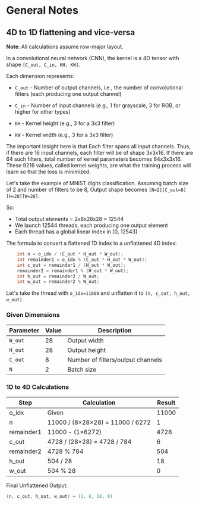 # General Notes

## 4D to 1D flattening and vice-versa
**Note**: All calculations assume row-major layout.

In a convolutional neural network (CNN), the kernel is a 4D tensor with shape `[C_out, C_in, KH, KW]`.

Each dimension represents:

* `C_out` - Number of output channels, i.e., the number of convolutional filters (each producing one output channel)

* `C_in` - Number of input channels (e.g., 1 for grayscale, 3 for RGB, or higher for other types)

* `KH` - Kernel height (e.g., 3 for a 3x3 filter)

* `KW` - Kernel width (e.g., 3 for a 3x3 filter)

The important insight here is that Each filter spans all input channels. Thus, if there are 16 input channels, each filter will be of shape 3x3x16. If there are 64 such filters, total number of kernel parameters becomes 64x3x3x16. These 9216 values, called kernel weights, are what the training process will learn so that the loss is minimized.

Let's take the example of MNIST digits classification. Assuming batch size of 2 and number of filters to be 8, Output shape becomes `[N=2][C_out=8][H=28][W=28]`.

So:

* Total output elements = 2x8x28x28 = 12544
* We launch 12544 threads, each producing one output element
* Each thread has a global linear index in [0, 12543]

The formula to convert a flattened 1D index to a unflattened 4D index:

```cpp
    int n = o_idx / (C_out * H_out * W_out);
    int remainder1 = o_idx % (C_out * H_out * W_out);
    int c_out = remainder1 / (H_out * W_out);
    remainder2 = remainder1 % (H_out * W_out);
    int h_out = remainder2 / W_out;
    int w_out = remainder2 % W_out;
```

Let's take the thread with `o_idx=11000` and unflatten it to `(n, c_out, h_out, w_out)`.

### Given Dimensions

| Parameter | Value | Description                      |
|-----------|-------|----------------------------------|
| `W_out`   | 28    | Output width                     |
| `H_out`   | 28    | Output height                    |
| `C_out`   | 8     | Number of filters/output channels|
| `N`       | 2     | Batch size                       |

### 1D to 4D Calculations

| Step     | Calculation                            | Result |
|----------|----------------------------------------|--------|
| o_idx    | Given                                  | 11000  |
| n        | 11000 / (8×28×28) = 11000 / 6272       | 1      |
| remainder1 | 11000 - (1×6272)                       | 4728   |
| c_out    | 4728 / (28×28) = 4728 / 784            | 6      |
| remainder2 | 4728 % 784                         | 504    |
| h_out    | 504 / 28                               | 18     |
| w_out    | 504 % 28                               | 0      |


Final Unflattened Output:

```cpp
(n, c_out, h_out, w_out) = (1, 6, 18, 0)
```




	
	
